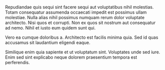 Repudiandae quis sequi sint facere sequi aut voluptatibus nihil molestias. Totam consequatur assumenda occaecati impedit est possimus ullam molestiae. Nulla alias nihil possimus numquam rerum dolor voluptate architecto. Nisi quos et corrupti. Non ex quos sit nostrum aut consequatur ad nemo. Nihil et iusto eum quidem sunt qui.
 Vero ea cumque doloribus a. Architecto est facilis minima quia. Sed id quas accusamus sit laudantium eligendi eaque.
 Similique enim quia sapiente et ut voluptatum sint. Voluptates unde sed iure. Enim sed sint explicabo neque dolorem praesentium tempora est perferendis.